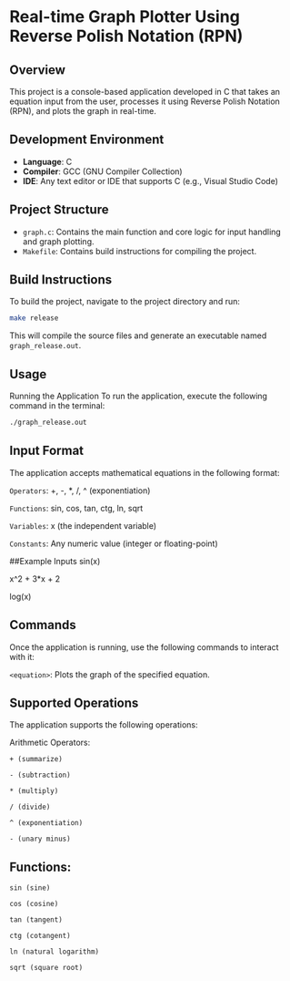 # Real-time Graph Plotter Using Reverse Polish Notation (RPN)

## Overview

This project is a console-based application developed in C that takes an equation input from the user, processes it using Reverse Polish Notation (RPN), and plots the graph in real-time.

## Development Environment

- **Language**: C
- **Compiler**: GCC (GNU Compiler Collection)
- **IDE**: Any text editor or IDE that supports C (e.g., Visual Studio Code)

## Project Structure

- `graph.c`: Contains the main function and core logic for input handling and graph plotting.
- `Makefile`: Contains build instructions for compiling the project.

## Build Instructions

To build the project, navigate to the project directory and run:

```sh
make release
```
This will compile the source files and generate an executable named `graph_release.out`.

## Usage
Running the Application
To run the application, execute the following command in the terminal:
```sh
./graph_release.out
```

## Input Format
The application accepts mathematical equations in the following format:

`Operators`: +, -, *, /, ^ (exponentiation)

`Functions`: sin, cos, tan, ctg, ln, sqrt

`Variables`: x (the independent variable)

`Constants`: Any numeric value (integer or floating-point)

##Example Inputs
sin(x)

x^2 + 3*x + 2

log(x)

## Commands
Once the application is running, use the following commands to interact with it:

`<equation>`: Plots the graph of the specified equation.

## Supported Operations
The application supports the following operations:

Arithmetic Operators:
    
    + (summarize)
    
    - (subtraction)
    
    * (multiply)
    
    / (divide)
    
    ^ (exponentiation)
    
    - (unary minus)

## Functions:
    
    sin (sine)
    
    cos (cosine)
    
    tan (tangent)
    
    ctg (cotangent)
    
    ln (natural logarithm)
    
    sqrt (square root)
